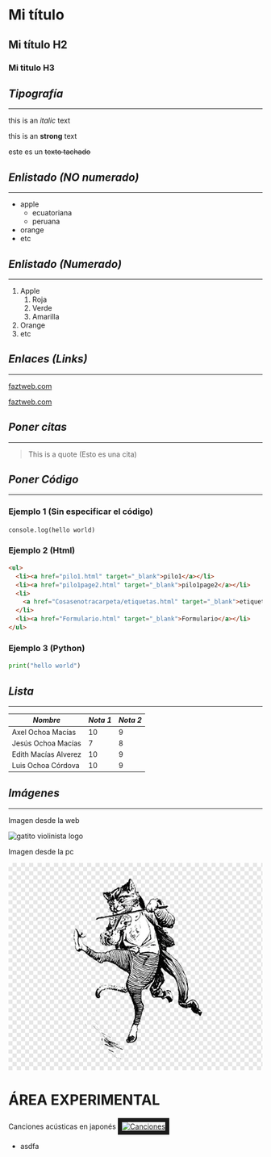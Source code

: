# Mi título

## Mi título H2

### Mi titulo H3

## **_Tipografía_**

---

<!-- italic -->

this is an _italic_ text

<!-- strong -->

this is an **strong** text

<!-- strike through-->

este es un ~~texto tachado~~

## **_Enlistado (NO numerado)_**

---

<!-- ul -->

- apple
  - ecuatoriana
  - peruana
- orange
- etc

## **_Enlistado (Numerado)_**

---

<!-- ol -->

1. Apple
   1. Roja
   2. Verde
   3. Amarilla
2. Orange
3. etc

## **_Enlaces (Links)_**

---

<!-- Links-->

[faztweb.com](https://www.faztweb.com)

<!-- Links con descripción-->

[faztweb.com](https://faztweb.com "Custom tittle")

## **_Poner citas_**

---

<!-- cita -->

> This is a quote (Esto es una cita)

## **_Poner Código_**

---

### Ejemplo 1 (Sin especificar el código)

<!-- Poner tildes invertidas para presentar un código ``-->

`console.log(hello world)`

### Ejemplo 2 (Html)

<!-- Poner 3 tildes invertidas para presentar varias líneas-->

```html
<ul>
  <li><a href="pilo1.html" target="_blank">pilo1</a></li>
  <li><a href="pilo1page2.html" target="_blank">pilo1page2</a></li>
  <li>
    <a href="Cosasenotracarpeta/etiquetas.html" target="_blank">etiquetas</a>
  </li>
  <li><a href="Formulario.html" target="_blank">Formulario</a></li>
</ul>
```

### Ejemplo 3 (Python)

```python
print("hello world")
```

## **_Lista_**

---

<!--Listas-->

| _Nombre_             | _Nota 1_ | _Nota 2_ |
| -------------------- | -------- | -------- |
| Axel Ochoa Macías    | 10       | 9        |
| Jesús Ochoa Macías   | 7        | 8        |
| Edith Macías Alverez | 10       | 9        |
| Luis Ochoa Córdova   | 10       | 9        |

## **_Imágenes_**

---

Imagen desde la web

<!--Imagen de internet-->

![gatito violinista logo](https://w7.pngwing.com/pngs/985/560/png-transparent-black-cat-kitten-violin-fiddle-gentleman-cat-mammal-painted-animals.png "Ludovico")

Imagen desde la pc

<!--Imagen desde Pc-->

![imagen p](GatitoViolinista.png "Robinn")

# ÁREA EXPERIMENTAL

<!--Pegar videos de Youtube-->

Canciones acústicas en japonés
<a href="https://www.youtube.com/watch?v=7y2hSdWjntI&list=TLPQMDIwMzIwMjKKeVPY4Xe_0w&index=14" target="_blank">
<img src="https://w7.pngwing.com/pngs/985/560/png-transparent-black-cat-kitten-violin-fiddle-gentleman-cat-mammal-painted-animals.png" alt="Canciones" width="240" height="180" border="8" />
</a>

- asdfa
